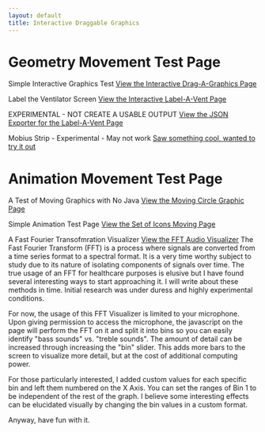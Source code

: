 ```yaml
---
layout: default
title: Interactive Draggable Graphics
---
```


# Geometry Movement Test Page

Simple Interactive Graphics Test
[View the Interactive Drag-A-Graphics Page](/info/graphics.html)

Label the Ventilator Screen
[View the Interactive Label-A-Vent Page](/info/graphics1.html)

EXPERIMENTAL - NOT CREATE A USABLE OUTPUT
[View the JSON Exporter for the Label-A-Vent Page](/info/graphics2.html)

Mobius Strip - Experimental - May not work
[Saw something cool, wanted to try it out](/info/graphics3.html)

# Animation Movement Test Page

A Test of Moving Graphics with No Java
[View the Moving Circle Graphic Page](/info/nojavagraphics.html)

Simple Animation Test Page
[View the Set of Icons Moving Page](/info/shapes-demo.html)

A Fast Fourier Transofmration Visualizer
[View the FFT Audio Visualizer](/info/FFT.html)
The Fast Fourier Transform (FFT) is a process where signals are converted from a time series format to a spectral format. It is a very time worthy subject to study due to its nature of isolating components of signals over time. The true usage of an FFT for healthcare purposes is elusive but I have found several interesting ways to start approaching it. I will write about these methods in time. Initial research was under duress and highly experimental conditions. 

For now, the usage of this FFT Visualizer is limited to your microphone. Upon giving permission to access the microphone, the javascript on the page will perform the FFT on it and split it into bins so you can easily identify "bass sounds" vs. "treble sounds". The amount of detail can be increased through increasing the "bin" slider. This adds more bars to the screen to visualize more detail, but at the cost of additional computing power.

For those particularly interested, I added custom values for each specific bin and left them numbered on the X Axis. You can set the ranges of Bin 1 to be independent of the rest of the graph. I believe some interesting effects can be elucidated visually by changing the bin values in a custom format.

Anyway, have fun with it.
